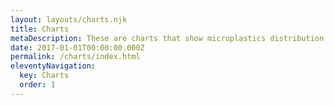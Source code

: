 ```yaml
---
layout: layouts/charts.njk
title: Charts
metaDescription: These are charts that show microplastics distribution and frequency.
date: 2017-01-01T00:00:00.000Z
permalink: /charts/index.html
eleventyNavigation:
  key: Charts
  order: 1
---
```

